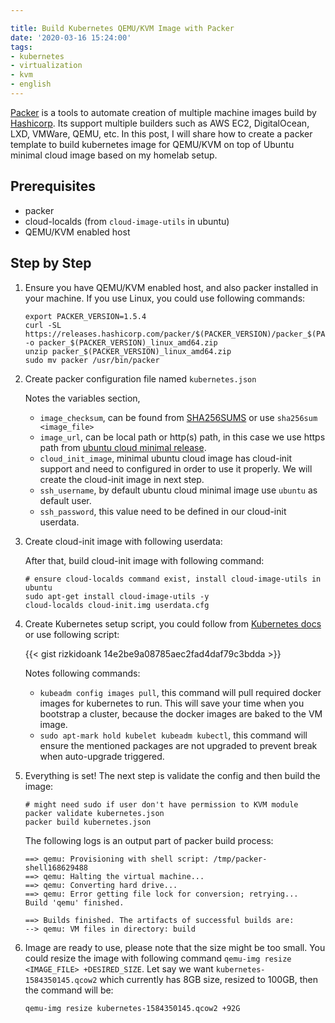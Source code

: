 ```yaml
---

title: Build Kubernetes QEMU/KVM Image with Packer
date: '2020-03-16 15:24:00'
tags:
- kubernetes
- virtualization
- kvm
- english
---
```


[Packer](https://packer.io/) is a tools to automate creation of multiple machine images build by [Hashicorp](https://www.hashicorp.com). Its support multiple builders such as AWS EC2, DigitalOcean, LXD, VMWare, QEMU, etc. In this post, I will share how to create a packer template to build kubernetes image for QEMU/KVM on top of Ubuntu minimal cloud image based on my homelab setup.

## Prerequisites
- packer
- cloud-localds (from `cloud-image-utils` in ubuntu)
- QEMU/KVM enabled host

## Step by Step
1.  Ensure you have QEMU/KVM enabled host, and also packer installed in your machine. If you use Linux, you could use following commands:

    ```
    export PACKER_VERSION=1.5.4
    curl -SL https://releases.hashicorp.com/packer/$(PACKER_VERSION)/packer_$(PACKER_VERSION)_linux_amd64.zip -o packer_$(PACKER_VERSION)_linux_amd64.zip
    unzip packer_$(PACKER_VERSION)_linux_amd64.zip
    sudo mv packer /usr/bin/packer
    ```
2.  Create packer configuration file named `kubernetes.json`
    <script src="https://gist.github.com/rizkidoank/14e2be9a08785aec2fad4daf79c3bdda.js?file=kubernetes.json"></script>

    Notes the variables section, 
    
    - `image_checksum`, can be found from [SHA256SUMS](https://cloud-images.ubuntu.com/minimal/releases/bionic/release/SHA256SUMS) or use `sha256sum <image_file>`
    - `image_url`, can be local path or http(s) path, in this case we use https path from [ubuntu cloud minimal release](https://cloud-images.ubuntu.com/minimal/releases/bionic/release).
    - `cloud_init_image`, minimal ubuntu cloud image has cloud-init support and need to configured in order to use it properly. We will create the cloud-init image in next step.
    - `ssh_username`, by default ubuntu cloud minimal image use `ubuntu` as default user.
    - `ssh_password`, this value need to be defined in our cloud-init userdata.

3.  Create cloud-init image with following userdata:
    <script src="https://gist.github.com/rizkidoank/14e2be9a08785aec2fad4daf79c3bdda.js?file=userdata.cfg"></script>

    After that, build cloud-init image with following command:
    ```
    # ensure cloud-localds command exist, install cloud-image-utils in ubuntu
    sudo apt-get install cloud-image-utils -y
    cloud-localds cloud-init.img userdata.cfg
    ```

4.  Create Kubernetes setup script, you could follow from [Kubernetes docs](https://kubernetes.io/docs/setup/production-environment/tools/kubeadm/install-kubeadm/) or use following script:
    
    {{< gist rizkidoank 14e2be9a08785aec2fad4daf79c3bdda >}}

    Notes following commands:
    
    - `kubeadm config images pull`, this command will pull required docker images for kubernetes to run. This will save your time when you bootstrap a cluster, because the docker images are baked to the VM image.
    - `sudo apt-mark hold kubelet kubeadm kubectl`, this command will ensure the mentioned packages are not upgraded to prevent break when auto-upgrade triggered.

5.  Everything is set! The next step is validate the config and then build the image:

    ```
    # might need sudo if user don't have permission to KVM module
    packer validate kubernetes.json
    packer build kubernetes.json
    ```

    The following logs is an output part of packer build process:
    ```
    ==> qemu: Provisioning with shell script: /tmp/packer-shell168629488
    ==> qemu: Halting the virtual machine...
    ==> qemu: Converting hard drive...
    ==> qemu: Error getting file lock for conversion; retrying...
    Build 'qemu' finished.

    ==> Builds finished. The artifacts of successful builds are:
    --> qemu: VM files in directory: build
    ```

6.  Image are ready to use, please note that the size might be too small. You could resize the image with following command `qemu-img resize <IMAGE_FILE> +DESIRED_SIZE`. Let say we want `kubernetes-1584350145.qcow2` which currently has 8GB size, resized to 100GB, then the command will be:

    ```
    qemu-img resize kubernetes-1584350145.qcow2 +92G
    ```
